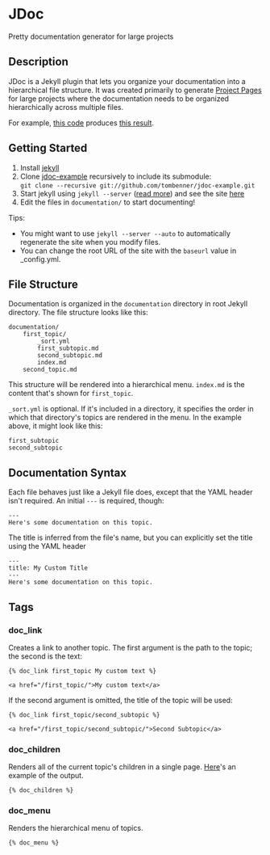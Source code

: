 JDoc
====
Pretty documentation generator for large projects

Description
-----------

JDoc is a Jekyll plugin that lets you organize your documentation into a hierarchical file structure.  It was created primarily to generate [Project Pages](http://pages.github.com/) for large projects where the documentation needs to be organized hierarchically across multiple files.

For example, [this code](https://github.com/tombenner/wp-mvc-doc/tree/master/documentation) produces [this result](http://wpmvc.org/).

Getting Started
---------------

1. Install [jekyll](https://github.com/mojombo/jekyll)
1. Clone [jdoc-example](https://github.com/tombenner/jdoc-example) recursively to include its submodule:  
`git clone --recursive git://github.com/tombenner/jdoc-example.git`
1. Start jekyll using `jekyll --server` ([read more](https://github.com/mojombo/jekyll/wiki/usage)) and see the site [here](http://localhost:4000/jdoc-example/)
1. Edit the files in `documentation/` to start documenting!

Tips:

* You might want to use `jekyll --server --auto` to automatically regenerate the site when you modify files.
* You can change the root URL of the site with the `baseurl` value in _config.yml.

File Structure
--------------

Documentation is organized in the `documentation` directory in root Jekyll directory.  The file structure looks like this:

    documentation/
        first_topic/
            _sort.yml
            first_subtopic.md
            second_subtopic.md
            index.md
        second_topic.md

This structure will be rendered into a hierarchical menu.  `index.md` is the content that's shown for `first_topic`.

`_sort.yml` is optional.  If it's included in a directory, it specifies the order in which that directory's topics are rendered in the menu.  In the example above, it might look like this:

    first_subtopic
    second_subtopic

Documentation Syntax
--------------------

Each file behaves just like a Jekyll file does, except that the YAML header isn't required. An initial `---` is required, though:

    ---
    Here's some documentation on this topic.

The title is inferred from the file's name, but you can explicitly set the title using the YAML header

    ---
    title: My Custom Title
    ---
    Here's some documentation on this topic.

Tags
----

### doc_link

Creates a link to another topic.  The first argument is the path to the topic; the second is the text:

    {% doc_link first_topic My custom text %}

    <a href="/first_topic/">My custom text</a>

If the second argument is omitted, the title of the topic will be used:

    {% doc_link first_topic/second_subtopic %}

    <a href="/first_topic/second_subtopic/">Second Subtopic</a>


### doc_children

Renders all of the current topic's children in a single page.  [Here](http://tombenner.github.com/jdoc-example/documentation/first_topic/first_subtopic/)'s an example of the output.

    {% doc_children %}

### doc_menu

Renders the hierarchical menu of topics.

    {% doc_menu %}
